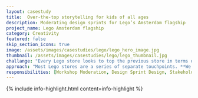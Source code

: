 ```yaml
---
layout: casestudy
title:  Over-the-top storytelling for kids of all ages
description: Moderating design sprints for Lego’s Amsterdam flagship 
project_name: Lego Amsterdam flagship
category: Creativity
featured: false
skip_section_icons: true
image: /assets/images/casestudies/lego/lego_hero_image.jpg
thumbnail: /assets/images/casestudies/lego/lego_thumbnail.jpg
challange: "Every Lego store looks to top the previous store in terms of storytelling, experience and design. **Our team was tasked to help run design workshops to ensure the store reflected the locality in a fun, genuine way.** This is because visitors to the Kalverstraat location were both local and tourist."  
approach: "Most Lego stores are a series of separate touchpoints. **We wanted to create a cohesive story throughout the store.** This meant we did research as a design and strategy team around the different themes, **sketched with the Lego team and then looked at how to unify the imaginative experiences.**"
responsibilities: [Workshop Moderation, Design Sprint Design, Stakeholder Management, Experience Strategy, Touchpoint Ideation, Brand Storytelling]
---
```


{% include info-highlight.html content=info-highlight %}
